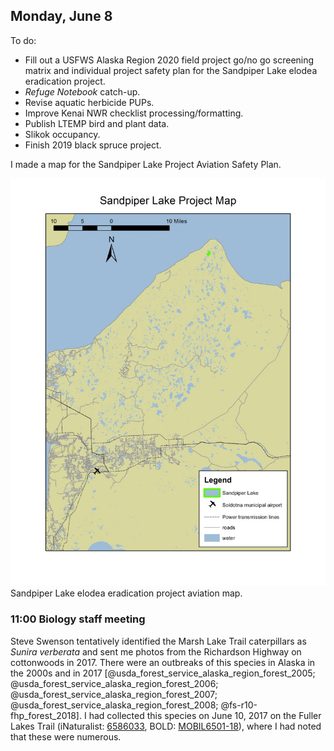 
## Monday, June 8

To do:

* Fill out a USFWS Alaska Region 2020 field project go/no go screening matrix and individual project safety plan for the Sandpiper Lake elodea eradication project. 
* *Refuge Notebook* catch-up.
* Revise aquatic herbicide PUPs.
* Improve Kenai NWR checklist processing/formatting.
* Publish LTEMP bird and plant data.
* Slikok occupancy.
* Finish 2019 black spruce project.

I made a map for the Sandpiper Lake Project Aviation Safety Plan.

![Sandpiper Lake elodea eradication project aviation map.](2020-06-08_Sandpiper_Lake_aviation_map.jpg)\
Sandpiper Lake elodea eradication project aviation map.

### 11:00 Biology staff meeting

Steve Swenson tentatively identified the Marsh Lake Trail caterpillars as *Sunira verberata* and sent me photos from the Richardson Highway on cottonwoods in 2017. There were an outbreaks of this species in Alaska in the 2000s and in 2017 [@usda_forest_service_alaska_region_forest_2005; @usda_forest_service_alaska_region_forest_2006; @usda_forest_service_alaska_region_forest_2007; @usda_forest_service_alaska_region_forest_2008; @fs-r10-fhp_forest_2018]. I had collected this species on June 10, 2017 on the Fuller Lakes Trail (iNaturalist: [6586033](https://www.inaturalist.org/observations/6586033), BOLD: [MOBIL6501-18](http://boldsystems.org/index.php/Public_RecordView?processid=MOBIL6501-18)), where I had noted that these were numerous.

